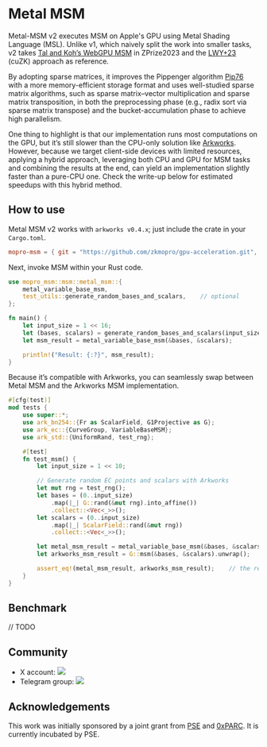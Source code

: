 # Metal MSM

Metal-MSM v2 executes MSM on Apple's GPU using Metal Shading Language (MSL). Unlike v1, which naively split the work into smaller tasks, v2 takes [Tal and Koh’s WebGPU MSM](https://github.com/z-prize/2023-entries/tree/main/prize-2-msm-wasm/webgpu-only/tal-derei-koh-wei-jie) in ZPrize2023 and the [LWY+23](https://eprint.iacr.org/2022/1321) (cuZK) approach as reference.

By adopting sparse matrices, it improves the Pippenger algorithm [Pip76](https://dl.acm.org/doi/10.1109/SFCS.1976.21) with a more memory-efficient storage format and uses well-studied sparse matrix algorithms, such as sparse matrix–vector multiplication and sparse matrix transposition, in both the preprocessing phase (e.g., radix sort via sparse matrix transpose) and the bucket-accumulation phase to achieve high parallelism.

One thing to highlight is that our implementation runs most computations on the GPU, but it’s still slower than the CPU-only solution like [Arkworks](https://github.com/arkworks-rs). However, because we target client-side devices with limited resources, applying a hybrid approach, leveraging both CPU and GPU for MSM tasks and combining the results at the end, can yield an implementation slightly faster than a pure-CPU one. Check the write-up below for estimated speedups with this hybrid method.

## How to use

Metal MSM v2 works with `arkworks v0.4.x`; just include the crate in your `Cargo.toml`.
```toml
mopro-msm = { git = "https://github.com/zkmopro/gpu-acceleration.git", tag = "v0.2.0" }
```

Next, invoke MSM within your Rust code.
```rust
use mopro_msm::msm::metal_msm::{
    metal_variable_base_msm,
    test_utils::generate_random_bases_and_scalars,    // optional
};

fn main() {
    let input_size = 1 << 16;
    let (bases, scalars) = generate_random_bases_and_scalars(input_size);
    let msm_result = metal_variable_base_msm(&bases, &scalars);

    println!("Result: {:?}", msm_result);
}
```

Because it’s compatible with Arkworks, you can seamlessly swap between Metal MSM and the Arkworks MSM implementation.
```rust
#[cfg(test)]
mod tests {
    use super::*;
    use ark_bn254::{Fr as ScalarField, G1Projective as G};
    use ark_ec::{CurveGroup, VariableBaseMSM};
    use ark_std::{UniformRand, test_rng};

    #[test]
    fn test_msm() {
        let input_size = 1 << 10;

        // Generate random EC points and scalars with Arkworks
        let mut rng = test_rng();
        let bases = (0..input_size)
            .map(|_| G::rand(&mut rng).into_affine())
            .collect::<Vec<_>>();
        let scalars = (0..input_size)
            .map(|_| ScalarField::rand(&mut rng))
            .collect::<Vec<_>>();

        let metal_msm_result = metal_variable_base_msm(&bases, &scalars).unwrap();
        let arkworks_msm_result = G::msm(&bases, &scalars).unwrap();

        assert_eq!(metal_msm_result, arkworks_msm_result);    // the result is the same
    }
}
```

## Benchmark
// TODO

## Community

-   X account: <a href="https://twitter.com/zkmopro"><img src="https://img.shields.io/twitter/follow/zkmopro?style=flat-square&logo=x&label=zkmopro"></a>
-   Telegram group: <a href="https://t.me/zkmopro"><img src="https://img.shields.io/badge/telegram-@zkmopro-blue.svg?style=flat-square&logo=telegram"></a>

## Acknowledgements

This work was initially sponsored by a joint grant from [PSE](https://pse.dev/) and [0xPARC](https://0xparc.org/). It is currently incubated by PSE.
